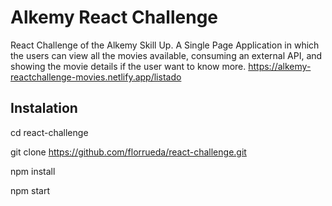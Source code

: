 # Alkemy React Challenge

React Challenge of the Alkemy Skill Up. A Single Page Application in which the users 
can view all the movies available, consuming an external API, and showing the movie details 
if the user want to know more.
https://alkemy-reactchallenge-movies.netlify.app/listado

## Instalation
cd react-challenge

git clone https://github.com/florrueda/react-challenge.git

npm install

npm start
